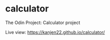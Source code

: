 # calculator
The Odin Project: Calculator project

Live view: https://kanjen22.github.io/calculator/

